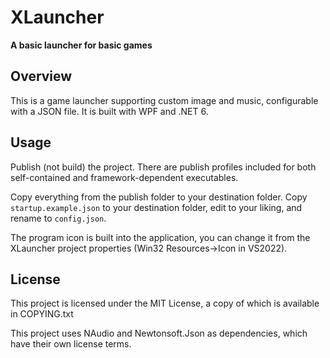 # XLauncher
**A basic launcher for basic games**

## Overview

This is a game launcher supporting custom image and music, configurable with a JSON file. It is built with WPF and .NET 6.

## Usage

Publish (not build) the project. There are publish profiles included for both self-contained and framework-dependent executables.

Copy everything from the publish folder to your destination folder. Copy `startup.example.json` to your destination folder, edit to your liking, and rename to `config.json`.

The program icon is built into the application, you can change it from the XLauncher project properties (Win32 Resources->Icon in VS2022).

## License

This project is licensed under the MIT License, a copy of which is available in COPYING.txt

This project uses NAudio and Newtonsoft.Json as dependencies, which have their own license terms.